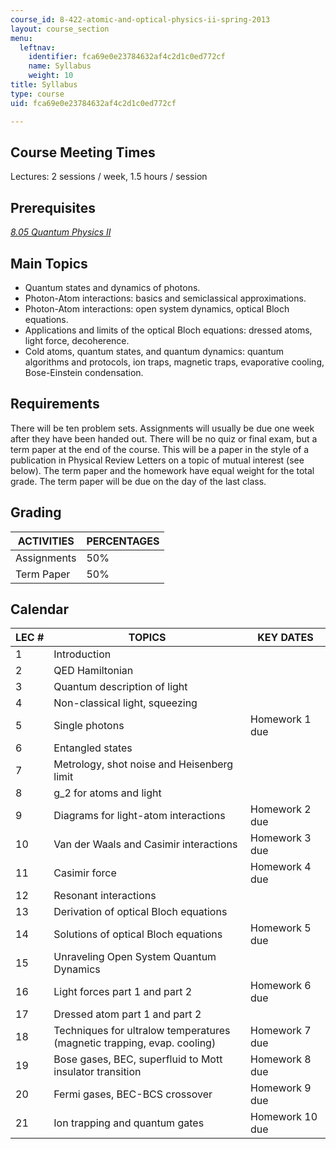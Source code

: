 ```yaml
---
course_id: 8-422-atomic-and-optical-physics-ii-spring-2013
layout: course_section
menu:
  leftnav:
    identifier: fca69e0e23784632af4c2d1c0ed772cf
    name: Syllabus
    weight: 10
title: Syllabus
type: course
uid: fca69e0e23784632af4c2d1c0ed772cf

---
```


Course Meeting Times
--------------------

Lectures: 2 sessions / week, 1.5 hours / session

Prerequisites
-------------

_[_8.05 Quantum Physics II_](/courses/8-05-quantum-physics-ii-fall-2013/)_ 

Main Topics
-----------

*   Quantum states and dynamics of photons.
*   Photon-Atom interactions: basics and semiclassical approximations.
*   Photon-Atom interactions: open system dynamics, optical Bloch equations.
*   Applications and limits of the optical Bloch equations: dressed atoms, light force, decoherence.
*   Cold atoms, quantum states, and quantum dynamics: quantum algorithms and protocols, ion traps, magnetic traps, evaporative cooling, Bose-Einstein condensation.

Requirements
------------

There will be ten problem sets. Assignments will usually be due one week after they have been handed out. There will be no quiz or final exam, but a term paper at the end of the course. This will be a paper in the style of a publication in Physical Review Letters on a topic of mutual interest (see below). The term paper and the homework have equal weight for the total grade. The term paper will be due on the day of the last class.

Grading
-------

| ACTIVITIES | PERCENTAGES |
| --- | --- |
| Assignments | 50% |
| Term Paper | 50% 

Calendar
--------

| LEC # | TOPICS | KEY DATES |
| --- | --- | --- |
| 1 | Introduction | &nbsp; |
| 2 | QED Hamiltonian | &nbsp; |
| 3 | Quantum description of light | &nbsp; |
| 4 | Non-classical light, squeezing | &nbsp; |
| 5 | Single photons | Homework 1 due |
| 6 | Entangled states | &nbsp; |
| 7 | Metrology, shot noise and Heisenberg limit | &nbsp; |
| 8 | g\_2 for atoms and light | &nbsp; |
| 9 | Diagrams for light-atom interactions | Homework 2 due |
| 10 | Van der Waals and Casimir interactions | Homework 3 due |
| 11 | Casimir force | Homework 4 due |
| 12 | Resonant interactions | &nbsp; |
| 13 | Derivation of optical Bloch equations | &nbsp; |
| 14 | Solutions of optical Bloch equations | Homework 5 due |
| 15 | Unraveling Open System Quantum Dynamics | &nbsp; |
| 16 | Light forces part 1 and part 2 | Homework 6 due |
| 17 | Dressed atom part 1 and part 2 | &nbsp; |
| 18 | Techniques for ultralow temperatures (magnetic trapping, evap. cooling) | Homework 7 due |
| 19 | Bose gases, BEC, superfluid to Mott insulator transition | Homework 8 due |
| 20 | Fermi gases, BEC-BCS crossover | Homework 9 due |
| 21 | Ion trapping and quantum gates | Homework 10 due